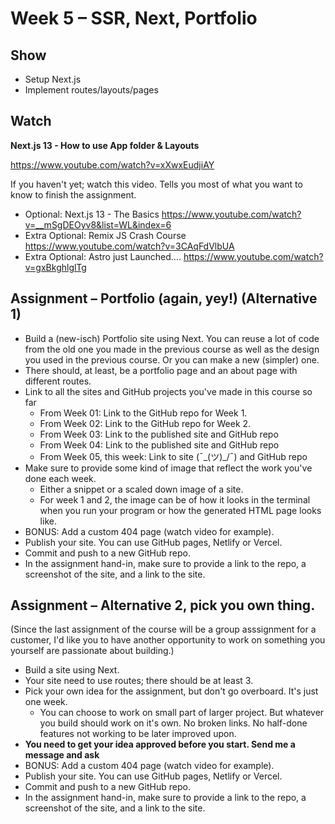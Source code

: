 # Week 5 – SSR, Next, Portfolio

## Show

* Setup Next.js
* Implement routes/layouts/pages

## Watch

**Next.js 13 - How to use App folder & Layouts**

 https://www.youtube.com/watch?v=xXwxEudjiAY

If you haven't yet; watch this video. Tells you most of what you want to know to
finish the assignment.

* Optional: Next.js 13 - The Basics https://www.youtube.com/watch?v=__mSgDEOyv8&list=WL&index=6
* Extra Optional: Remix JS Crash Course https://www.youtube.com/watch?v=3CAqFdVlbUA
* Extra Optional: Astro just Launched....  https://www.youtube.com/watch?v=gxBkghlglTg

## Assignment – Portfolio (again, yey!) (Alternative 1)

* Build a (new-isch) Portfolio site using Next. You can reuse a lot of code from
  the old one you made in the previous course as well as the design you used
  in the previous course. Or you can make a new (simpler) one.
* There should, at least, be a portfolio page and an about page with different
  routes.
* Link to all the sites and GitHub projects you've made in this course so far
  * From Week 01: Link to the GitHub repo for Week 1.
  * From Week 02: Link to the GitHub repo for Week 2.
  * From Week 03: Link to the published site and GitHub repo
  * From Week 04: Link to the published site and GitHub repo
  * From Week 05, this week: Link to site (¯\_(ツ)_/¯) and GitHub repo
* Make sure to provide some kind of image that reflect the work you've done each
  week.
    * Either a snippet or a scaled down image of a site.
    * For week 1 and 2, the image can be of how it looks in the terminal when
      you run your program or how the generated HTML page looks like.
* BONUS: Add a custom 404 page (watch video for example).
* Publish your site. You can use GitHub pages, Netlify or Vercel.
* Commit and push to a new GitHub repo.
* In the assignment hand-in, make sure to provide a link to the repo, a screenshot of the site, and a link to the site.

## Assignment – Alternative 2, pick you own thing.

(Since the last assignment of the course will be a group asssignment for a customer, I'd like you to have another opportunity to work on something you yourself are passionate about building.) 

* Build a site using Next.
* Your site need to use routes; there should be at least 3. 
* Pick your own idea for the assignment, but don't go overboard. It's just one week.
   - You can choose to work on small part of larger project. But whatever you build should work on it's own. No broken links. No half-done features not working to be later improved upon. 
* **You need to get your idea approved before you start. Send me a message and ask**
* BONUS: Add a custom 404 page (watch video for example).
* Publish your site. You can use GitHub pages, Netlify or Vercel.
* Commit and push to a new GitHub repo.
* In the assignment hand-in, make sure to provide a link to the repo, a screenshot of the site, and a link to the site.
